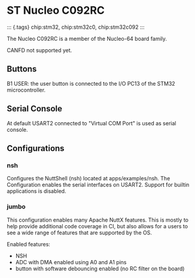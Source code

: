 ST Nucleo C092RC
================

::: {.tags}
chip:stm32, chip:stm32c0, chip:stm32c092
:::

The Nucleo C092RC is a member of the Nucleo-64 board family.

CANFD not supported yet.

Buttons
-------

B1 USER: the user button is connected to the I/O PC13 of the STM32
microcontroller.

Serial Console
--------------

At default USART2 connected to \"Virtual COM Port\" is used as serial
console.

Configurations
--------------

### nsh

Configures the NuttShell (nsh) located at apps/examples/nsh. The
Configuration enables the serial interfaces on USART2. Support for
builtin applications is disabled.

### jumbo

This configuration enables many Apache NuttX features. This is mostly to
help provide additional code coverage in CI, but also allows for a users
to see a wide range of features that are supported by the OS.

Enabled features:

-   NSH
-   ADC with DMA enabled using A0 and A1 pins
-   button with software debouncing enabled (no RC filter on the board)
